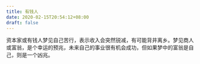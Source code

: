```yaml
---
title: 有钱人
date: 2020-02-15T20:54:12+08:00
draft: false
---
```


资本家或有钱人梦见自己苦行，表示收入会突然锐减，有可能背井离乡。梦见商人或富翁，是个幸运的预兆，未来自己的事业很有机会成功，但如果梦中的富翁是自己，则是一个凶兆。